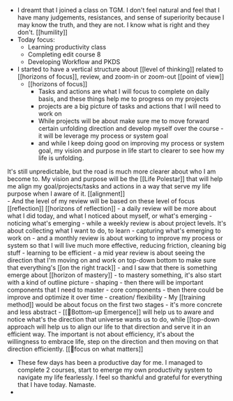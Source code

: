 - I dreamt that I joined a class on TGM. I don't feel natural and feel that I have many judgements, resistances, and sense of superiority because I may know the truth, and they are not. I know what is right and they don't. [[humility]]
- Today focus:
    - Learning productivity class
    - Completing edit course 8
    - Developing Workflow and PKDS
- I started to have a vertical structure about [[level of thinking]] related to [[horizons of focus]], review, and zoom-in or zoom-out [[point of view]]
    - [[horizons of focus]]
        - Tasks and actions are what I will focus to complete on daily basis, and these things help me to progress on my projects
        - projects are a big picture of tasks and actions that I will need to work on
        - While projects will be about make sure me to move forward certain unfolding direction and develop myself over the course - it will be leverage my process or system goal
        - and while I keep doing good on improving my process or system goal, my vision and purpose in life start to clearer to see how my life is unfolding. 

It's still unpredictable, but the road is much more clearer about who I am become to. My vision and purpose will be the [[Life Polestar]] that will help me align my goal/projects/tasks and actions in a way that serve my life purpose when I aware of it. [[alignment]]  
    - And the level of my review will be based on these level of focus [[reflection]] [[horizons of reflection]]
        -  a daily review will be more about what I did today, and what I noticed about myself, or what's emerging - noticing what's emerging
        - while a weekly review is about project levels. It's about collecting what I want to do, to learn - capturing what's emerging to work on
        - and a monthly review is about working to improve my process or system so that I will live much more effective, reducing friction, cleaning big stuff - learning to be efficient
        - a mid year review is about seeing the direction that I'm moving on and work on top-down bottom to make sure that everything's [[on the right track]]
    - and I saw that there is something emerge about [[horizon of mastery]]
        - to mastery something, it's also start with a kind of outline picture - shaping
        - then there will be important components that I need to master - core components
        - then there could be improve and optimize it over time - creation/ flexibility
        - My [[training method]] would be about focus on the first two stages - it's more concrete and less abstract
    - [[🌲Bottom-up Emergence]] will help us to aware and notice what's the direction that universe wants us to do, while [[top-down approach will help us to align our life to that direction and serve it in an efficient way. The important is not about efficiency, it's about the willingness to embrace life, step on the direction and then moving on that direction efficiently. [[🌱focus on what matters]]
- These few days has been a productive day for me. I managed to complete 2 courses, start to emerge my own productivity system to navigate my life fearlessly. I feel so thankful and grateful for everything that I have today. Namaste.
- 
